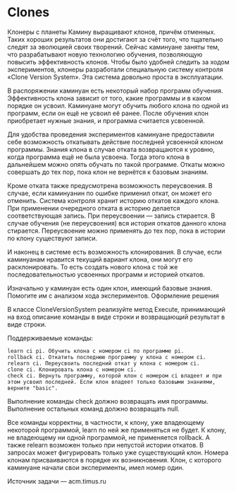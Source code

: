 # Clones
Клонеры с планеты Камину выращивают клонов, причём отменных. Таких хороших результатов они достигают за счёт того, что тщательно следят за эволюцией своих творений. Сейчас каминуане заняты тем, что разрабатывают новую технологию обучения, позволяющую повысить эффективность клонов. Чтобы было удобней следить за ходом экспериментов, клонеры разработали специальную систему контроля «Clone Version System». Эта система довольно проста в эксплуатации.

В распоряжении каминуан есть некоторый набор программ обучения. Эффективность клона зависит от того, какие программы и в каком порядке он усвоил. Каминуане могут обучить любого клона по одной из программ, если он ещё не усвоил её ранее. После обучения клон приобретает нужные знания, и программа считается усвоенной.

Для удобства проведения экспериментов каминуане предоставили себе возможность откатывать действие последней усвоенной клоном программы. Знания клона в случае отката возвращаются к уровню, когда программа ещё не была усвоена. Тогда этого клона в дальнейшем можно опять обучать по такой программе. Откаты можно совершать до тех пор, пока клон не вернётся к базовым знаниям.

Кроме отката также предусмотрена возможность переусвоения. В случае, если каминуанин по ошибке применил откат, он может его отменить. Система контроля хранит историю откатов каждого клона. При применении очередного отката в историю делается соответствующая запись. При переусвоении — запись стирается. В случае обучения (не переусвоения) вся история откатов данного клона стирается. Переусвоение можно применять до тех пор, пока в истории по клону существуют записи.

И наконец в системе есть возможность клонирования. В случае, если каминуанам нравится текущий вариант клона, они могут его расклонировать. То есть создать нового клона с той же последовательностью усвоенных программ и историей откатов.

Изначально у каминуан есть один клон, имеющий базовые знания. Помогите им с анализом хода экспериментов.
Оформление решения

В классе CloneVersionSystem реализуйте метод Execute, принимающий на вход описание команды в виде строки и возвращающий результат в виде строки.

Поддерживаемые команды:

    learn ci pi. Обучить клона с номером ci по программе pi.
    rollback ci. Откатить последнюю программу у клона с номером ci.
    relearn ci. Переусвоить последний откат у клона с номером ci.
    clone ci. Клонировать клона с номером ci.
    check ci. Вернуть программу, которой клон с номером ci владеет и при этом усвоил последней. Если клон владеет только базовыми знаниями, верните "basic".

Выполнение команды check должно возвращать имя программы. Выполнение остальных команд должно возвращать null.

Все команды корректны, в частности, к клону, уже владеющему некоторой программой, learn по ней же применяться не будет. К клону, не владеющему ни одной программой, не применяется rollback. А также relearn возможен только при непустой истории откатов. В запросах может фигурировать только уже существующий клон. Номера клонам присваиваются в порядке их возникновения. Клон, с которого каминуане начали свои эксперименты, имел номер один.

Источник задачи — acm.timus.ru
